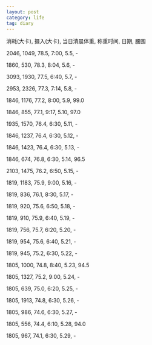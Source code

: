 ```yaml
---
layout: post
category: life
tag: diary
---
```


消耗(大卡), 摄入(大卡), 当日清晨体重, 称重时间, 日期, 腰围

2046, 1049, 78.5, 7:00, 5.5, -

1860, 530, 78.3, 8:04, 5.6, -

3093, 1930, 77.5, 6:40, 5.7, -

2953, 2326, 77.3, 7:14, 5.8, -

1846, 1176, 77.2, 8:00, 5.9, 99.0

1846, 855, 77.1, 9:17, 5.10, 97.0

1935, 1570, 76.4, 6:30, 5.11, -

1846, 1237, 76.4, 6:30, 5.12, -

1846, 1423, 76.4, 6:30, 5.13, -

1846, 674, 76.8, 6:30, 5.14, 96.5

2103, 1475, 76.2, 6:50, 5.15, -

1819, 1183, 75.9, 9:00, 5.16, -

1819, 836, 76.1, 8:30, 5.17, -

1819, 920, 75.6, 6:50, 5.18, -

1819, 910, 75.9, 6:40, 5.19, -

1819, 756, 75.7, 6:20, 5.20, -

1819, 954, 75.6, 6:40, 5.21, -

1819, 945, 75.2, 6:30, 5.22, -

1805, 1000, 74.8, 8:40, 5.23, 94.5

1805, 1327, 75.2, 9:00, 5.24, -

1805, 639, 75.0, 6:20, 5.25, -

1805, 1913, 74.8, 6:30, 5.26, -

1805, 986, 74.6, 6:30, 5.27, -

1805, 556, 74.4, 6:10, 5.28, 94.0

1805, 967, 74.1, 6:30, 5.29, -


